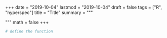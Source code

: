 +++
date = "2019-10-04"
lastmod = "2019-10-04"
draft = false
tags = ["R", "hyperspec"]
title = "Title"
summary = """

"""
math = false
+++



```r
# define the function

```
